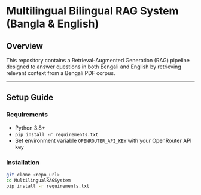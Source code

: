 # Multilingual Bilingual RAG System (Bangla & English)

## Overview

This repository contains a Retrieval-Augmented Generation (RAG) pipeline designed to answer questions in both Bengali and English by retrieving relevant context from a Bengali PDF corpus.

---

## Setup Guide

### Requirements

- Python 3.8+
- `pip install -r requirements.txt`
- Set environment variable `OPENROUTER_API_KEY` with your OpenRouter API key

### Installation

```bash
git clone <repo_url>
cd MultilingualRAGSystem
pip install -r requirements.txt
